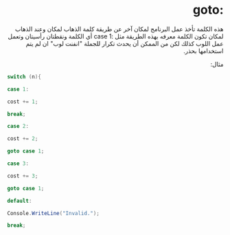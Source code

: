 <div dir = "rtl">


# :goto 


 هذه الكلمة تأخذ عمل البرنامج لمكان آخر عن طريقة كلمة الذهاب لمكان وعند الذهاب لمكان تكون الكلمة معرفه بهذه الطريقة مثل :case 1 أي الكلمة ونقطتان رأسيتان وتعمل عمل اللوب كذلك لكن من الممكن أن يحدث تكرار للجملة "انفنت لوب" ان لم يتم استخدامها بحذر.

مثال:
</div>

```c#
switch (n){

case 1:

cost += 1;

break;

case 2:

cost += 2;

goto case 1;

case 3:

cost += 3;

goto case 1;

default:

Console.WriteLine("Invalid.");

break;
```


